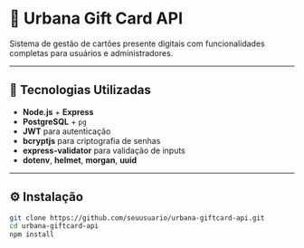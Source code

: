 # 🎁 Urbana Gift Card API

Sistema de gestão de cartões presente digitais com funcionalidades completas para usuários e administradores.

---

## 📌 Tecnologias Utilizadas

- **Node.js** + **Express**
- **PostgreSQL** + `pg`
- **JWT** para autenticação
- **bcryptjs** para criptografia de senhas
- **express-validator** para validação de inputs
- **dotenv**, **helmet**, **morgan**, **uuid**

---

## ⚙️ Instalação

```bash
git clone https://github.com/seuusuario/urbana-giftcard-api.git
cd urbana-giftcard-api
npm install
